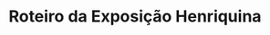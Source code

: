 ---
ref: sol-231-0009
title: "Roteiro da Exposição Henriquina"
author_name: ["unknown author"]
publisher: ["Comissão Executiva do V Centenário da Morte do Infante D. Henrique"]
year: "y1960"
origin: ["Portugal"]
formats: ["catalogue"]
disciplines: ["graphic-design"]
tags:
layout: artifact
status: ["scan"]
published: false
int_published: false
image_count:
date_added: 2023-06-16
batch:
---